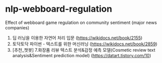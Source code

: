 # nlp-webboard-regulation
Effect of webboard game regulation on community sentiment (major news companies)

1. 딥 러닝을 이용한 자연어 처리 입문 (https://wikidocs.net/book/2155)
2. 토닥토닥 파이썬 - 텍스트를 위한 머신러닝 (https://wikidocs.net/book/2859)
3. [추천_챗봇] 7.화장품 리뷰 텍스트 분석&감정 예측 모델(Cosmetic review text analysis&Sentiment prediction model) (https://datart.tistory.com/10)